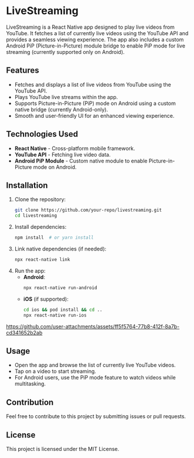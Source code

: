 # LiveStreaming

LiveStreaming is a React Native app designed to play live videos from YouTube. It fetches a list of currently live videos using the YouTube API and provides a seamless viewing experience. The app also includes a custom Android PiP (Picture-in-Picture) module bridge to enable PiP mode for live streaming (currently supported only on Android).

## Features
- Fetches and displays a list of live videos from YouTube using the YouTube API.
- Plays YouTube live streams within the app.
- Supports Picture-in-Picture (PiP) mode on Android using a custom native bridge (currently Android-only).
- Smooth and user-friendly UI for an enhanced viewing experience.

## Technologies Used
- **React Native** - Cross-platform mobile framework.
- **YouTube API** - Fetching live video data.
- **Android PiP Module** - Custom native module to enable Picture-in-Picture mode on Android.

## Installation
1. Clone the repository:
   ```sh
   git clone https://github.com/your-repo/livestreaming.git
   cd livestreaming
   ```
2. Install dependencies:
   ```sh
   npm install  # or yarn install
   ```
3. Link native dependencies (if needed):
   ```sh
   npx react-native link
   ```
4. Run the app:
   - **Android**:
     ```sh
     npx react-native run-android
     ```
   - **iOS** (if supported):
     ```sh
     cd ios && pod install && cd ..
     npx react-native run-ios
     ```




https://github.com/user-attachments/assets/ff5f5764-77b8-412f-8a7b-cd341652b2ab


## Usage
- Open the app and browse the list of currently live YouTube videos.
- Tap on a video to start streaming.
- For Android users, use the PiP mode feature to watch videos while multitasking.

## Contribution
Feel free to contribute to this project by submitting issues or pull requests.

## License
This project is licensed under the MIT License.

